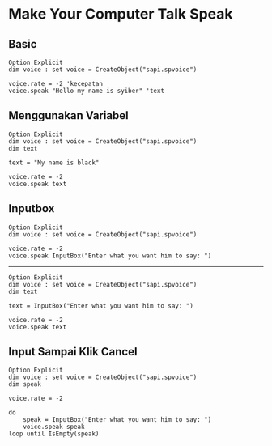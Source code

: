 # Make Your Computer Talk Speak

## Basic

```vbs
Option Explicit
dim voice : set voice = CreateObject("sapi.spvoice")

voice.rate = -2 'kecepatan
voice.speak "Hello my name is syiber" 'text
```

## Menggunakan Variabel

```vbs
Option Explicit
dim voice : set voice = CreateObject("sapi.spvoice")
dim text

text = "My name is black"

voice.rate = -2
voice.speak text
```

## Inputbox

```vbs
Option Explicit
dim voice : set voice = CreateObject("sapi.spvoice")

voice.rate = -2
voice.speak InputBox("Enter what you want him to say: ")
```

---

```vbs
Option Explicit
dim voice : set voice = CreateObject("sapi.spvoice")
dim text

text = InputBox("Enter what you want him to say: ")

voice.rate = -2
voice.speak text
```

## Input Sampai Klik Cancel

```vbs
Option Explicit
dim voice : set voice = CreateObject("sapi.spvoice")
dim speak

voice.rate = -2

do
    speak = InputBox("Enter what you want him to say: ")
    voice.speak speak
loop until IsEmpty(speak)
```
